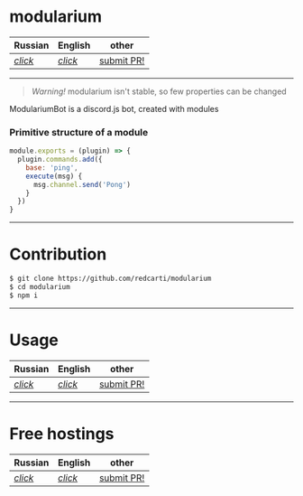 # modularium

| **Russian** | **English** | other |
| --- | --- | ---|
| [*click*](../../readme.md) | [*click*](docs/en_US/readme.md) | [submit PR!](https://github.com/redcarti/modularium/pulls) |

---

> *Warning!* modularium isn't stable, so few properties can be changed

ModulariumBot is a discord.js bot, created with modules

### Primitive structure of a module
```js
module.exports = (plugin) => {
  plugin.commands.add({
    base: 'ping',
    execute(msg) {
      msg.channel.send('Pong')
    }
  })
}
```
___

# Contribution
```bash
$ git clone https://github.com/redcarti/modularium
$ cd modularium
$ npm i
```
___

# Usage

| **Russian** | **English** | other |
| --- | --- | --- |
| [*click*](../ru_RU/usage.md) | [*click*](../en_US/usage.md) | [submit PR!](https://github.com/redcarti/modularium/pulls) |

___

# Free hostings

| **Russian** | **English** | other |
| --- | --- | --- |
| [*click*](../ru_RU/freehost.md) | [*click*](../en_US/freehost.md) | [submit PR!](https://github.com/redcarti/modularium/pulls) |
